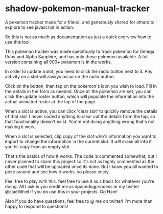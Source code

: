 # shadow-pokemon-manual-tracker
A pokemon tracker made for a friend, and generously shared for others to explore to see javascript in action.

So this is not as much as documentation as just a quick overview how to use this tool.

This pokemon tracker was made specifically to track pokemon for Omega Ruby and Alpha Sapphire, and has only those pokemon available. A full version containing all 900+ pokemon is in the works.

In order to update a slot, you need to click the radio button next to it. Any activity on a slot will always occur on the radio button.

Click on the button, then tap on the pokemon's icon you wish to load. Fill in the details in the form as needed.
Once all the pokemon are set, you can click the update roster button, which will populate the information into the actual animated roster at the top of the page.

When a slot is active, you can click 'clear slot' to quickly remove the details of that slot. I never coded anything to clear out the details from the top, so that functionality doesn't exist. You're not doing anything wrong that's not making it work.

When a slot is selected, clip copy of the slot who's  information you want to import to change the information in the current slot. It *will* erase all info if you hit copy from an empty slot.

That's the basics of how it works. The code is commented somewhat, but I never planned to share this project so it's not as highly commented as the other code that will be uploaded once its done. But I know you all wanted to poke around and see how it works, so please enjoy.

Feel free to play with this. feel free to use it as a basis for whatever you're doing. All I ask is you credit me as spacedogprincess or my twitter @ziaellithiel if you do use this in your projects. Go Ham!

Also if you do have questions, feel free to @ me on twitter! I'm more than happy to respond to questions!
